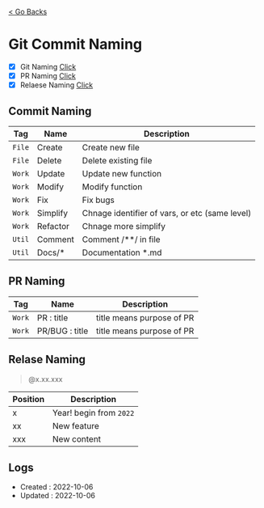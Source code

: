 [< Go Backs](../README.md)

# Git Commit Naming

- [x] Git Naming [Click](./GIT_NAMING.md#commit-naming)
- [x] PR Naming [Click](./GIT_NAMING.md#pr-naming)
- [x] Relaese Naming [Click](./GIT_NAMING.md#relase-naming)

## Commit Naming

| Tag    | Name     | Description                                    |
| ------ | -------- | ---------------------------------------------- |
| `File` | Create   | Create new file                                |
| `File` | Delete   | Delete existing file                           |
| `Work` | Update   | Update new function                            |
| `Work` | Modify   | Modify function                                |
| `Work` | Fix      | Fix bugs                                       |
| `Work` | Simplify | Chnage identifier of vars, or etc (same level) |
| `Work` | Refactor | Chnage more simplify                           |
| `Util` | Comment  | Comment /\*\*/ in file                         |
| `Util` | Docs/\*  | Documentation \*.md                            |

## PR Naming

| Tag    | Name           | Description               |
| ------ | -------------- | ------------------------- |
| `Work` | PR : title     | title means purpose of PR |
| `Work` | PR/BUG : title | title means purpose of PR |

## Relase Naming

> @x.xx.xxx

| Position | Description             |
| -------- | ----------------------- |
| x        | Year! begin from `2022` |
| xx       | New feature             |
| xxx      | New content             |

## Logs

- Created : 2022-10-06
- Updated : 2022-10-06

